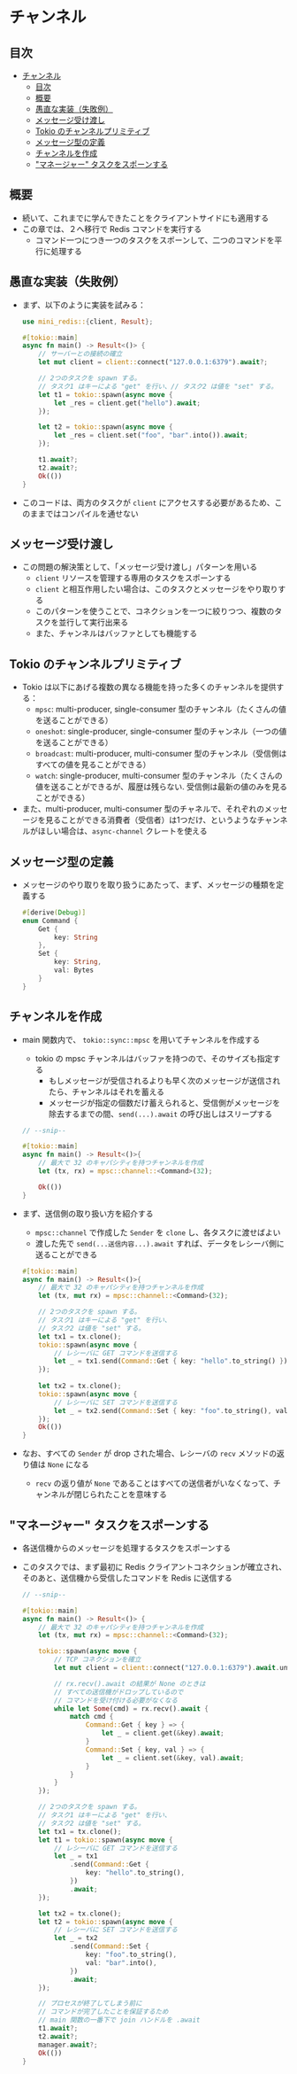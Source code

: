 # チャンネル

## 目次

- [チャンネル](#チャンネル)
  - [目次](#目次)
  - [概要](#概要)
  - [愚直な実装（失敗例）](#愚直な実装失敗例)
  - [メッセージ受け渡し](#メッセージ受け渡し)
  - [Tokio のチャンネルプリミティブ](#tokio-のチャンネルプリミティブ)
  - [メッセージ型の定義](#メッセージ型の定義)
  - [チャンネルを作成](#チャンネルを作成)
  - ["マネージャー" タスクをスポーンする](#マネージャー-タスクをスポーンする)

## 概要

- 続いて、これまでに学んできたことをクライアントサイドにも適用する
- この章では、２へ移行で Redis コマンドを実行する
  - コマンド一つにつき一つのタスクをスポーンして、二つのコマンドを平行に処理する

## 愚直な実装（失敗例）

- まず、以下のように実装を試みる：

  ```rust
  use mini_redis::{client, Result};

  #[tokio::main]
  async fn main() -> Result<()> {
      // サーバーとの接続の確立
      let mut client = client::connect("127.0.0.1:6379").await?;

      // 2つのタスクを spawn する。
      // タスク1 はキーによる "get" を行い、// タスク2 は値を "set" する。
      let t1 = tokio::spawn(async move {
          let _res = client.get("hello").await;
      });

      let t2 = tokio::spawn(async move {
          let _res = client.set("foo", "bar".into()).await;
      });

      t1.await?;
      t2.await?;
      Ok(())
  }
  ```

- このコードは、両方のタスクが `client` にアクセスする必要があるため、このままではコンパイルを通せない

## メッセージ受け渡し

- この問題の解決策として、「メッセージ受け渡し」パターンを用いる
  - `client` リソースを管理する専用のタスクをスポーンする
  - `client` と相互作用したい場合は、このタスクとメッセージをやり取りする
  - このパターンを使うことで、コネクションを一つに絞りつつ、複数のタスクを並行して実行出来る
  - また、チャンネルはバッファとしても機能する

## Tokio のチャンネルプリミティブ

- Tokio は以下にあげる複数の異なる機能を持った多くのチャンネルを提供する：
  - `mpsc`: multi-producer, single-consumer 型のチャンネル（たくさんの値を送ることができる）
  - `oneshot`: single-producer, single-consumer 型のチャンネル（一つの値を送ることができる）
  - `broadcast`: multi-producer, multi-consumer 型のチャンネル（受信側はすべての値を見ることができる）
  - `watch`: single-producer, multi-consumer 型のチャンネル（たくさんの値を送ることができるが、履歴は残らない. 受信側は最新の値のみを見ることができる）
- また、multi-producer, multi-consumer 型のチャネルで、それぞれのメッセージを見ることができる消費者（受信者）は1つだけ、というようなチャンネルがほしい場合は、`async-channel` クレートを使える

## メッセージ型の定義

- メッセージのやり取りを取り扱うにあたって、まず、メッセージの種類を定義する

  ```rust
  #[derive(Debug)]
  enum Command {
      Get {
          key: String
      },
      Set {
          key: String,
          val: Bytes
      }
  }
  ```

## チャンネルを作成

- main 関数内で、 `tokio::sync::mpsc` を用いてチャンネルを作成する
  - tokio の mpsc チャンネルはバッファを持つので、そのサイズも指定する
    - もしメッセージが受信されるよりも早く次のメッセージが送信されたら、チャンネルはそれを蓄える
    - メッセージが指定の個数だけ蓄えられると、受信側がメッセージを除去するまでの間、`send(...).await` の呼び出しはスリープする

  ```rust
  // --snip--

  #[tokio::main]
  async fn main() -> Result<()>{
      // 最大で 32 のキャパシティを持つチャンネルを作成
      let (tx, rx) = mpsc::channel::<Command>(32);

      Ok(())
  }
  ```

- まず、送信側の取り扱い方を紹介する
  - `mpsc::channel` で作成した `Sender` を `clone` し、各タスクに渡せばよい
  - 渡した先で `send(...送信内容...).await` すれば、データをレシーバ側に送ることができる

  ```rust
  #[tokio::main]
  async fn main() -> Result<()>{
      // 最大で 32 のキャパシティを持つチャンネルを作成
      let (tx, mut rx) = mpsc::channel::<Command>(32);

      // 2つのタスクを spawn する。
      // タスク1 はキーによる "get" を行い、
      // タスク2 は値を "set" する。
      let tx1 = tx.clone();
      tokio::spawn(async move {
          // レシーバに GET コマンドを送信する
          let _ = tx1.send(Command::Get { key: "hello".to_string() }).await;
      });
      
      let tx2 = tx.clone();
      tokio::spawn(async move {
          // レシーバに SET コマンドを送信する
          let _ = tx2.send(Command::Set { key: "foo".to_string(), val: "bar".into() }).await;
      });
      Ok(())
  }
  ```

- なお、すべての `Sender` が drop された場合、レシーバの `recv` メソッドの返り値は `None` になる
  - `recv` の返り値が `None` であることはすべての送信者がいなくなって、チャンネルが閉じられたことを意味する

## "マネージャー" タスクをスポーンする

- 各送信機からのメッセージを処理するタスクをスポーンする
- このタスクでは、まず最初に Redis クライアントコネクションが確立され、そのあと、送信機から受信したコマンドを Redis に送信する

  ```rust
  // --snip--

  #[tokio::main]
  async fn main() -> Result<()> {
      // 最大で 32 のキャパシティを持つチャンネルを作成
      let (tx, mut rx) = mpsc::channel::<Command>(32);

      tokio::spawn(async move {
          // TCP コネクションを確立
          let mut client = client::connect("127.0.0.1:6379").await.unwrap();

          // rx.recv().await の結果が None のときは
          // すべての送信機がドロップしているので
          // コマンドを受け付ける必要がなくなる
          while let Some(cmd) = rx.recv().await {
              match cmd {
                  Command::Get { key } => {
                      let _ = client.get(&key).await;
                  }
                  Command::Set { key, val } => {
                      let _ = client.set(&key, val).await;
                  }
              }
          }
      });

      // 2つのタスクを spawn する。
      // タスク1 はキーによる "get" を行い、
      // タスク2 は値を "set" する。
      let tx1 = tx.clone();
      let t1 = tokio::spawn(async move {
          // レシーバに GET コマンドを送信する
          let _ = tx1
              .send(Command::Get {
                  key: "hello".to_string(),
              })
              .await;
      });

      let tx2 = tx.clone();
      let t2 = tokio::spawn(async move {
          // レシーバに SET コマンドを送信する
          let _ = tx2
              .send(Command::Set {
                  key: "foo".to_string(),
                  val: "bar".into(),
              })
              .await;
      });

      // プロセスが終了してしまう前に
      // コマンドが完了したことを保証するため
      // main 関数の一番下で join ハンドルを .await
      t1.await?;
      t2.await?;
      manager.await?;
      Ok(())
  }
  ```
